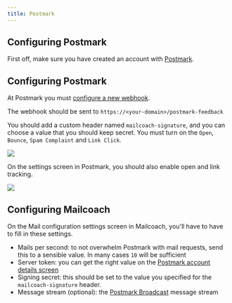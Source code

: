 ```yaml
---
title: Postmark
---
```


## Configuring Postmark

First off, make sure you have created an account with [Postmark](https://postmarkapp.com). 

## Configuring Postmark

At Postmark you must [configure a new webhook](https://postmarkapp.com/support/article/1067-how-do-i-enable-delivery-webhooks).

The webhook should be sent to `https://<your-domain>/postmark-feedback`

You should add a custom header named `mailcoach-signature`, and you can choose a value that you should keep secret. You must turn on the `Open`, `Bounce`, `Spam Complaint` and `Link Click`.

![](https://mailcoach.app/images/docs/v3/package/postmark/postmark-webhooks.png)

On the settings screen in Postmark, you should also enable open and link tracking.

![](https://mailcoach.app/images/docs/v3/package/postmark/postmark-tracking.png)

## Configuring Mailcoach

On the Mail configuration settings screen in Mailcoach, you'll have to have to fill in these settings.

- Mails per second: to not overwhelm Postmark with mail requests, send this to a sensible value. In many cases `10` will be sufficient
- Server token: you can get the right value on the [Postmark account details screen](https://account.postmarkapp.com/account/edit)
- Signing secret: this should be set to the value you specified for the `mailcoach-signature` header.
- Message stream (optional): the [Postmark Broadcast](https://postmarkapp.com/message-streams) message stream

